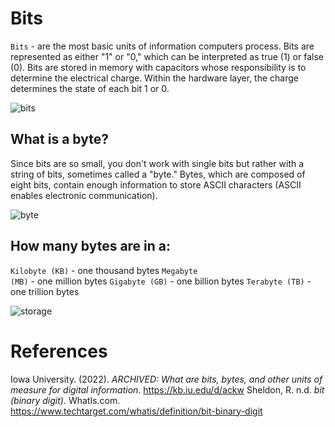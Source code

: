 # Bits 

<code>Bits</code> - are the most basic units of information computers process. Bits are represented as either "1" or "0," which can be interpreted as true (1) or false (0). Bits are stored in memory with capacitors whose responsibility is to determine the electrical charge. Within the hardware layer, the charge determines the state of each bit 
1 or 0. 

![bits](https://user-images.githubusercontent.com/109105989/207976988-2226aefc-27d8-4cce-9f35-b7d80e4d4dab.png)


## What is a byte?
Since bits are so small, you don't work with single bits but rather with a string of bits, sometimes called a "byte." Bytes, which are composed of eight bits, contain enough information to store ASCII characters (ASCII enables electronic communication). 

![byte](https://user-images.githubusercontent.com/109105989/207977756-f23b7238-81ea-4233-9157-a653d4c25918.png)



## How many bytes are in a: 
<code>Kilobyte (KB)</code> - one thousand bytes 
<code>Megabyte (MB)</code> - one million bytes 
<code>Gigabyte (GB)</code> - one billion bytes 
<code>Terabyte (TB)</code> - one trillion bytes 


![storage](https://user-images.githubusercontent.com/109105989/207977842-45ebf4bc-6c96-4e23-891d-feba4f44a7d3.png)


# References 
Iowa University. (2022). *ARCHIVED: What are bits, bytes, and other units of measure for digital information*. <https://kb.iu.edu/d/ackw> 
Sheldon, R. n.d. *bit (binary digit)*. WhatIs.com. <https://www.techtarget.com/whatis/definition/bit-binary-digit> 
